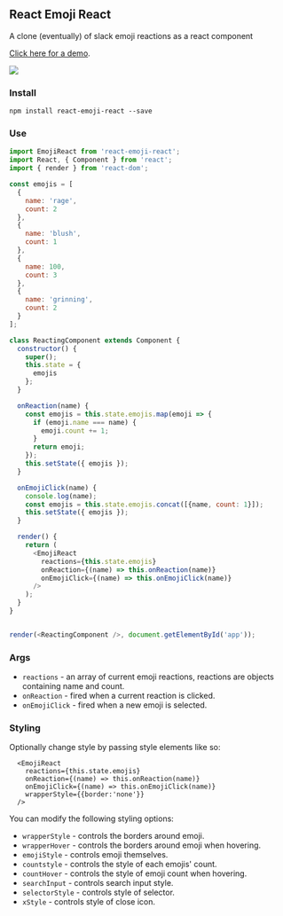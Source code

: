 ## React Emoji React

A clone (eventually) of slack emoji reactions as a react component

<a href="http://conor.rodeo/react-emoji-react/demo/index.html">Click here for a demo</a>. 

<img src="http://i.imgur.com/qbvWhU7.gif" />

### Install

`npm install react-emoji-react --save`

### Use

```js
import EmojiReact from 'react-emoji-react';
import React, { Component } from 'react';
import { render } from 'react-dom';

const emojis = [
  {
    name: 'rage',
    count: 2
  },
  {
    name: 'blush',
    count: 1
  },
  {
    name: 100,
    count: 3
  },
  {
    name: 'grinning',
    count: 2
  }
];

class ReactingComponent extends Component {
  constructor() {
    super();
    this.state = {
      emojis
    };
  }

  onReaction(name) {
    const emojis = this.state.emojis.map(emoji => {
      if (emoji.name === name) {
        emoji.count += 1;
      }
      return emoji;
    });
    this.setState({ emojis });
  }

  onEmojiClick(name) {
    console.log(name);
    const emojis = this.state.emojis.concat([{name, count: 1}]);
    this.setState({ emojis });
  }

  render() {
    return (
      <EmojiReact 
        reactions={this.state.emojis} 
        onReaction={(name) => this.onReaction(name)} 
        onEmojiClick={(name) => this.onEmojiClick(name)}
      />
    );
  }
}


render(<ReactingComponent />, document.getElementById('app'));
```


### Args

* `reactions` - an array of current emoji reactions, reactions are objects containing name and count.
* `onReaction` - fired when a current reaction is clicked.
* `onEmojiClick` - fired when a new emoji is selected.

### Styling

Optionally change style by passing style elements like so:

```
  <EmojiReact 
    reactions={this.state.emojis} 
    onReaction={(name) => this.onReaction(name)} 
    onEmojiClick={(name) => this.onEmojiClick(name)}
    wrapperStyle={{border:'none'}}
  />
```

You can modify the following styling options:

* `wrapperStyle` - controls the borders around emoji.
* `wrapperHover` - controls the borders around emoji when hovering.
* `emojiStyle` - controls emoji themselves.
* `countstyle` - controls the style of each emojis' count.
* `countHover` - controls the style of emoji count when hovering.
* `searchInput` - controls search input style.
* `selectorStyle` - controls style of selector.
* `xStyle` - controls style of close icon.


